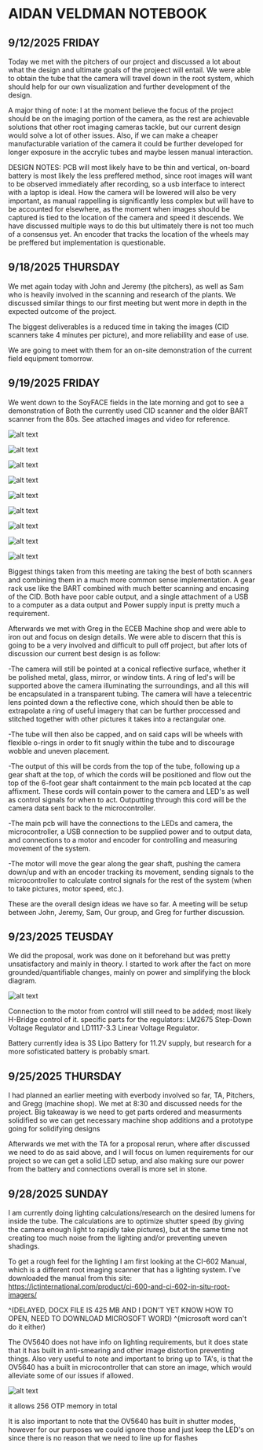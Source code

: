 # **AIDAN VELDMAN NOTEBOOK**

## **9/12/2025 FRIDAY**

Today we met with the pitchers of our project and discussed a lot about what the design and ultimate goals of the projeect will entail. 
We were able to obtain the tube that the camera will travel down in the root system, which should help for our own visualization and further development of the design.

A major thing of note: I at the moment believe the focus of the project should be on the imaging portion of the camera, as the rest are achievable solutions that other root imaging cameras tackle,
but our current design would solve a lot of other issues. Also, if we can make a cheaper manufacturable variation of the camera it could be further developed for longer exposure in the accrylic tubes and maybe lessen manual interaction.

DESIGN NOTES: PCB will most likely have to be thin and vertical, on-board battery is most likely the less preffered method, since root images will want to be observed immediately after recording, so a usb interface to interect with a laptop is ideal.
              How the camera will be lowered will also be very important, as manual rappelling is significantly less complex but will have to be accounted for elsewhere, as the moment when images should be captured is tied to the location of the camera and speed it descends.
              We have discussed multiple ways to do this but ultimately there is not too much of a consensus yet. An encoder that tracks the location of the wheels may be preffered but implementation is questionable.

## **9/18/2025 THURSDAY**

We met again today with John and Jeremy (the pitchers), as well as Sam who is heavily involved in the scanning and research of the plants. We discussed similar things 
to our first meeting but went more in depth in the expected outcome of the project.

The biggest deliverables is a reduced time in taking the images (CID scanners take 4 minutes per picture), and more reliability and ease of use.

We are going to meet with them for an on-site demonstration of the current field equipment tomorrow.

## **9/19/2025 FRIDAY**

We went down to the SoyFACE fields in the late morning and got to see a demonstration of Both the currently used CID scanner and the older BART scanner
from the 80s. See attached images and video for reference.

![alt text](https://github.com/aidankv2/ECE-445-Notebooks/blob/main/Images-and-videos/IMG_2007.HEIC "Logo Title Text 1")

![alt text](https://github.com/aidankv2/ECE-445-Notebooks/blob/main/Images-and-videos/IMG_2008.HEIC "Logo Title Text 1")

![alt text](https://github.com/aidankv2/ECE-445-Notebooks/blob/main/Images-and-videos/IMG_2009.HEIC "Logo Title Text 1")

![alt text](https://github.com/aidankv2/ECE-445-Notebooks/blob/main/Images-and-videos/IMG_2011.HEIC "Logo Title Text 1")

![alt text](https://github.com/aidankv2/ECE-445-Notebooks/blob/main/Images-and-videos/IMG_2012.HEIC "Logo Title Text 1")

![alt text](https://github.com/aidankv2/ECE-445-Notebooks/blob/main/Images-and-videos/Photo%202025-09-19%2003.21.43%20PM.heic "Logo Title Text 1")

![alt text](https://github.com/aidankv2/ECE-445-Notebooks/blob/main/Images-and-videos/9-19%20Field%20Pics%20and%20Videos/20jun2025%20camera%201v7%20ilje%20kk%201-5_T86_L3_20.06.25_174843_1_Untitled.png "Sample CID Scanner imagee 1")

![alt text](https://github.com/aidankv2/ECE-445-Notebooks/blob/main/Images-and-videos/9-19%20Field%20Pics%20and%20Videos/20jun2025%20camera%201v7%20ilje%20kk%201-5_T86_L4_20.06.25_174910_1_Untitled.png "Sample CID Scanner imagee 2")

![alt text](https://github.com/aidankv2/ECE-445-Notebooks/blob/main/Images-and-videos/9-19%20Field%20Pics%20and%20Videos/20jun2025%20camera%201v7%20ilje%20kk%201-5_T87_L1_20.06.25_174342_1_Untitled.png "Sample CID Scanner imagee 3")

Biggest things taken from this meeting are taking the best of both scanners and combining them in a much more common sense implementation. A gear rack use like the
BART combined with much better scanning and encasing of the CID. Both have poor cable output, and a single attachment of a USB to a computer as a data output and
Power supply input is pretty much a requirement.

Afterwards we met with Greg in the ECEB Machine shop and were able to iron out and focus on design details. We were able to discern that this is going to be a
very involved and difficult to pull off project, but after lots of discussion our current best design is as follow:

-The camera will still be pointed at a conical reflective surface, whether it be polished metal, glass, mirror, or window tints. A ring of led's will be supported above the camera illuminating the surroundings, and all this will be encapsulated in a transparent tubing. The camera will have a telecentric lens pointed down a the reflective cone, which should then be able to extrapolate a ring of useful imagery that can be further proccessed and stitched together with other pictures it takes into a rectangular one.

-The tube will then also be capped, and on said caps will be wheels with flexible o-rings in order to fit snugly within the tube and to discourage wobble and       uneven placement.

-The output of this will be cords from the top of the tube, following up a gear shaft at the top, of which the cords will be positioned and flow out the top of the 6-foot gear shaft containment to the main pcb located at the cap affixment. These cords will contain power to the camera and LED's as well as control signals for when to act. Outputting through this cord will be the camera data sent back to the microcontroller. 

-The main pcb will have the connections to the LEDs and camera, the microcontroller, a USB connection to be supplied power and to output data, and connections to a motor and encoder for controlling and measuring movement of the system.

-The motor will move the gear along the gear shaft, pushing the camera down/up and with an encoder tracking its movement, sending signals to the microcontroller to calculate control signals for the rest of the system (when to take pictures, motor speed, etc.).

These are the overall design ideas we have so far. A meeting will be setup between John, Jeremy, Sam, Our group, and Greg for further discussion.

## **9/23/2025 TEUSDAY**

We did the proposal, work was done on it beforehand but was pretty unsatisfactory and mainly in theory. I started to work after the fact on more grounded/quantifiable changes, mainly on power and simplifying the block diagram.

![alt text](https://github.com/aidankv2/ECE-445-Notebooks/blob/main/Images-and-videos/diagrams-and-etc/blockdiagram923.png "block diagram")

Connection to the motor from control will still need to be added; most likely H-Bridge control of it.
specific parts for the regulators: LM2675 Step-Down Voltage Regulator and LD1117-3.3 Linear Voltage Regulator.

Battery currently idea is 3S Lipo Battery for 11.2V supply, but research for a more sofisticated battery is probably smart.

## **9/25/2025 THURSDAY**

I had planned an earlier meeting with everbody involved so far, TA, Pitchers, and Gregg (machine shop). We met at 8:30 and discussed needs for the project.
Big takeaway is we need to get parts ordered and measurments solidified so we can get necessary machine shop additions and a prototype going for solidifying designs

Afterwards we met with the TA for a proposal rerun, where after discussed we need to do as said above, and I will focus on lumen requirements for our project so we can get a solid LED setup, and also making sure our power from the battery and connections overall is more set in stone. 

## **9/28/2025 SUNDAY**

I am currently doing lighting calculations/research on the desired lumens for inside the tube. The calculations are to optimize shutter speed (by giving the camera enough light to rapidly take pictures), but at the same time not creating too much noise from the lighting and/or preventing uneven shadings.

To get a rough feel for the lighting I am first looking at the CI-602 Manual, which is a different root imaging scanner that has a lighting system. I've downloaded the manual from this site:
https://ictinternational.com/product/ci-600-and-ci-602-in-situ-root-imagers/

^(DELAYED, DOCX FILE IS 425 MB AND I DON'T YET KNOW HOW TO OPEN, NEED TO DOWNLOAD MICROSOFT WORD)
^(microsoft word can't do it either)

The OV5640 does not have info on lighting requirements, but it does state that it has built in anti-smearing and other image distortion preventing things.
Also very useful to note and important to bring up to TA's, is that the OV5640 has a built in microcontroller that can store an image, which would alleviate some of our issues if allowed.

![alt text](https://github.com/aidankv2/ECE-445-Notebooks/blob/main/Images-and-videos/diagrams-and-etc/OV5640-text.png "text discussed")

it allows 256 OTP memory in total

It is also important to note that the OV5640 has built in shutter modes, however for our purposes we could ignore those and just keep the LED's on since there is no reason that we need to line up for flashes
